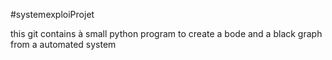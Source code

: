 #systemexploiProjet

this git contains à small python program to create a bode and a black graph from a automated system
